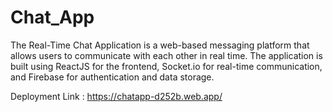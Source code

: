 # Chat_App
The Real-Time Chat Application is a web-based messaging
platform that allows users to communicate with each other in
real time.
The application is built using ReactJS for the frontend,
Socket.io for real-time communication, and Firebase for
authentication and data storage.

Deployment Link : https://chatapp-d252b.web.app/
